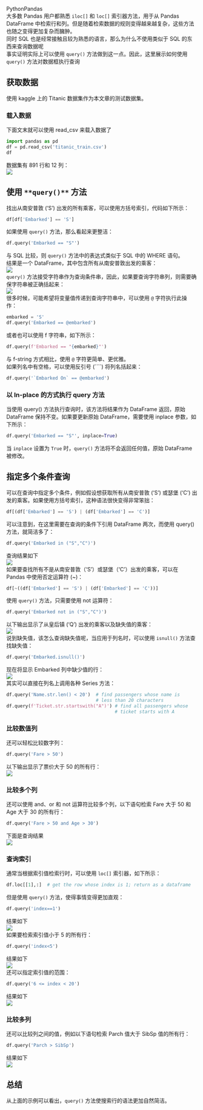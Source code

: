 PythonPandas<br />大多数 Pandas 用户都熟悉 `iloc[]` 和 `loc[]` 索引器方法，用于从 Pandas DataFrame 中检索行和列。但是随着检索数据的规则变得越来越复杂，这些方法也随之变得更加复杂而臃肿。<br />同时 SQL 也是经常接触且较为熟悉的语言，那么为什么不使用类似于 SQL 的东西来查询数据呢<br />事实证明实际上可以使用 `query()` 方法做到这一点。因此，这里展示如何使用 `query()` 方法对数据框执行查询
<a name="J39JA"></a>
## **获取数据**
使用 kaggle 上的 Titanic 数据集作为本文章的测试数据集。
<a name="JFm4n"></a>
### **载入数据**
下面文末就可以使用 read_csv 来载入数据了
```python
import pandas as pd
df = pd.read_csv('titanic_train.csv')
df
```
数据集有 891 行和 12 列：<br />![](./img/1659013521715-b027b8f2-0cb1-4ba8-82a2-5b75817805fb.png)
<a name="wN1dL"></a>
## **使用 **`**query()**`** 方法**
找出从南安普敦 (‘S’) 出发的所有乘客，可以使用方括号索引，代码如下所示：
```python
df[df['Embarked'] == 'S']
```
如果使用 `query()` 方法，那么看起来更整洁：
```python
df.query('Embarked == "S"')
```
与 SQL 比较，则 `query()` 方法中的表达式类似于 SQL 中的 WHERE 语句。<br />结果是一个 DataFrame，其中包含所有从南安普敦出发的乘客：<br />![](./img/1659013521662-51a9fc45-e5a9-4988-996d-9b3b5025655e.png)<br />`query()` 方法接受字符串作为查询条件串，因此，如果要查询字符串列，则需要确保字符串被正确括起来：<br />![](./img/1659013521674-9da2b86d-632c-4973-b602-8b3bb4194481.png)<br />很多时候，可能希望将变量值传递到查询字符串中，可以使用 `@` 字符执行此操作：
```python
embarked = 'S'
df.query('Embarked == @embarked')
```
或者也可以使用 f 字符串，如下所示：
```python
df.query(f'Embarked == "{embarked}"')
```
与 f-string 方式相比，使用 `@` 字符更简单、更优雅。<br />如果列名中有空格，可以使用反引号 (````) 将列名括起来：
```python
df.query('`Embarked On` == @embarked')
```
<a name="X0h6d"></a>
### **以 In-place 的方式执行 query 方法**
当使用 query() 方法执行查询时，该方法将结果作为 DataFrame 返回，原始 DataFrame 保持不变。如果要更新原始 DataFrame，需要使用 inplace 参数，如下所示：
```python
df.query('Embarked == "S"', inplace=True)
```
当 `inplace` 设置为 `True` 时，`query()` 方法将不会返回任何值，原始 DataFrame 被修改。
<a name="zLyuI"></a>
## **指定多个条件查询**
可以在查询中指定多个条件，例如假设想获取所有从南安普敦 (‘S’) 或瑟堡 (‘C’) 出发的乘客。如果使用方括号索引，这种语法很快变得非常笨拙：
```python
df[(df['Embarked'] == 'S') | (df['Embarked'] == 'C')]
```
可以注意到，在这里需要在查询的条件下引用 DataFrame 两次，而使用 query() 方法，就简洁多了：
```python
df.query('Embarked in ("S","C")')
```
查询结果如下<br />![](./img/1659013521589-3f13de46-38f0-40ce-8f74-284442804fd0.png)<br />如果要查找所有不是从南安普敦（‘S’）或瑟堡（‘C’）出发的乘客，可以在 Pandas 中使用否定运算符 (~)：
```python
df[~((df['Embarked'] == 'S') | (df['Embarked'] == 'C'))]
```
使用 `query()` 方法，只需要使用 not 运算符：
```python
df.query('Embarked not in ("S","C")')
```
以下输出显示了从皇后镇 (‘Q’) 出发的乘客以及缺失值的乘客：<br />![](./img/1659013521714-5b6cd043-d1a4-484d-9fb5-b579ad9d731d.png)<br />说到缺失值，该怎么查询缺失值呢，当应用于列名时，可以使用 `isnull()` 方法查找缺失值：
```python
df.query('Embarked.isnull()')
```
现在将显示 Embarked 列中缺少值的行：<br />![](./img/1659013521921-f61069a6-1d03-488f-a746-a9302412bdd0.png)<br />其实可以直接在列名上调用各种 Series 方法：
```python
df.query('Name.str.len() < 20')  # find passengers whose name is 
                                 # less than 20 characters
df.query(f'Ticket.str.startswith("A")') # find all passengers whose 
                                        # ticket starts with A
```
<a name="FluoH"></a>
### **比较数值列**
还可以轻松比较数字列：
```python
df.query('Fare > 50')
```
以下输出显示了票价大于 50 的所有行：<br />![](./img/1659013521910-f76d3a4c-03bb-405d-a64d-340cb19ae710.png)
<a name="DZXaM"></a>
### **比较多个列**
还可以使用 and、or 和 not 运算符比较多个列，以下语句检索 Fare 大于 50 和 Age 大于 30 的所有行：
```python
df.query('Fare > 50 and Age > 30')
```
下面是查询结果<br />![](./img/1659013522010-395186e3-d38f-4bdb-9f91-1c33d4c3eb7b.png)
<a name="Z0Atd"></a>
### **查询索引**
通常当根据索引值检索行时，可以使用 `loc[]` 索引器，如下所示：
```python
df.loc[[1],:]  # get the row whose index is 1; return as a dataframe
```
但是使用 `query()` 方法，使得事情变得更加直观：
```python
df.query('index==1')
```
结果如下<br />![](./img/1659013522136-4f283e05-3cc9-42fa-aa0e-8c857d05da05.png)<br />如果要检索索引值小于 5 的所有行：
```python
df.query('index<5')
```
结果如下<br />![](./img/1659013522083-aa41404f-7463-4b74-a1e2-4d565873a5bc.png)<br />还可以指定索引值的范围：
```python
df.query('6 <= index < 20')
```
结果如下<br />![](./img/1659013522217-ba9b326b-660c-43d0-9fe3-4cb3a3125950.png)
<a name="iOOiX"></a>
### **比较多列**
还可以比较列之间的值，例如以下语句检索 Parch 值大于 SibSp 值的所有行：
```python
df.query('Parch > SibSp')
```
结果如下<br />![](./img/1659013522320-9dce0060-f7d4-44a4-a685-51e60fc2629a.png)
<a name="XNOpO"></a>
## **总结**
从上面的示例可以看出，`query()` 方法使搜索行的语法更加自然简洁。
